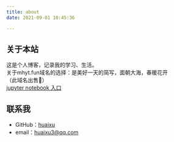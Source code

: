 ```yaml
---
title: about
date: 2021-09-01 10:45:36

---
```


## 关于本站
这是个人博客，记录我的学习、生活。  
关于mhyt.fun域名的选择：是美好一天的简写，面朝大海，春暖花开  
（此域名出售🐶）  
[jupyter notebook 入口](http://39.101.173.29:8888/)


## 联系我

* GitHub：[huaixu](https://github.com/huaixu3)
* email：huaixu3@qq.com

